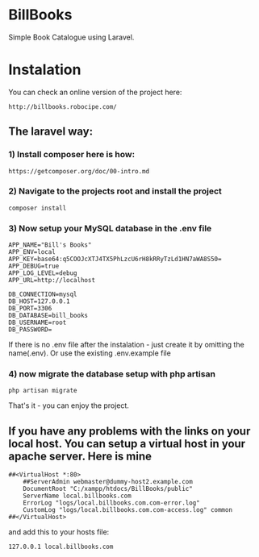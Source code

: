 # BillBooks
Simple Book Catalogue using Laravel. 


# Instalation
You can check an online version of the project here: 
```
http://billbooks.robocipe.com/
```
## The laravel way:
### 1) Install composer here is how: 

```
https://getcomposer.org/doc/00-intro.md
```

### 2) Navigate to the projects root and install the project 
```
composer install
```

### 3) Now setup your MySQL database in the .env file
```
APP_NAME="Bill's Books"
APP_ENV=local
APP_KEY=base64:q5COOJcXTJ4TX5PhLzcU6rH8kRRyTzLd1HN7aWA8S50=
APP_DEBUG=true
APP_LOG_LEVEL=debug
APP_URL=http://localhost

DB_CONNECTION=mysql
DB_HOST=127.0.0.1
DB_PORT=3306
DB_DATABASE=bill_books
DB_USERNAME=root
DB_PASSWORD=
```
If there is no .env file after the instalation - just create it by omitting the name(.env). Or use the existing .env.example file

### 4) now migrate the database setup with php artisan
```
php artisan migrate
```

That's it - you can enjoy the project.


## If you have any problems with the links on your local host. You can setup a virtual host in your apache server. Here is mine 
```
##<VirtualHost *:80>
    ##ServerAdmin webmaster@dummy-host2.example.com
    DocumentRoot "C:/xampp/htdocs/BillBooks/public"
    ServerName local.billbooks.com
	ErrorLog "logs/local.billbooks.com.com-error.log"
    CustomLog "logs/local.billbooks.com.com-access.log" common
##</VirtualHost>
```

and add this to your hosts file:
```
127.0.0.1 local.billbooks.com
```
